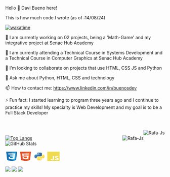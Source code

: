 Hello 👋
Davi Bueno here!

This is how much code I wrote (as of :14/08/24)

[![wakatime](https://wakatime.com/badge/user/14e75f44-94d0-4ad8-9a79-459b03179129.svg)](https://wakatime.com/@14e75f44-94d0-4ad8-9a79-459b03179129 )

🔭 I am currently working on 02 projects, being a 'Math-Game' and my integrative project at Senac Hub Academy

🌱 I am currently attending a Technical Course in Systems Development and a Technical Course in Computer Graphics at Senac Hub Academy

👯 I'm looking to collaborate on projects that use HTML, CSS JS and Python

💬 Ask me about Python, HTML, CSS and technology

📫 How to contact me: https://www.linkedin.com/in/buenosdev

⚡ Fun fact: I started learning to program three years ago and I continue to practice my skills! My specialty is Web Development and my goal is to be a Full Stack Developer

##
<br>
<img align="right" height=200  alt="Rafa-Js" src="https://media.discordapp.net/attachments/706117027408117801/1273658440371277834/source.gif?ex=66bf6a5b&is=66be18db&hm=6cb2a9c95d99e95fa3ce6773fdf25f26ddb92f388e94b202580a5557082915a6&=&width=453&height=350">
<br>
<img align="right" height=200  alt="Rafa-Js" src="https://media.discordapp.net/attachments/706117027408117801/1273659085408964659/3IsP.gif?ex=66bf6af5&is=66be1975&hm=f27c9471433b67c555801be2eb7da48c675e1ec6079981e0748fb4f410fa415a&=">
  <td style="border: none; width: 50%;">
    <!-- Link para as linguagens mais usadas no GitHub com tema Dracula -->
    <a href="https://github.com/buenosdev/github-readme-stats" target="_blank">
      <img 
        src="https://github-readme-stats.vercel.app/api/top-langs/?username=buenosdev&theme=dracula"
        alt="Top Langs"
        style="width: 180; height: 180: auto;"
      />
    </a>
  </td>
</tr>
<br>
<tr>
  <td style="border: none; width: 50%;">
    <picture>
      <!-- Tema Dracula para esquema de cores escuro -->
      <source
        srcset="https://github-readme-stats.vercel.app/api?username=buenosdev&show_icons=true&theme=dracula"
        media="(prefers-color-scheme: dark)"
      />
      <!-- Tema padrão para esquema de cores claro e sem preferência -->
      <source
        srcset="https://github-readme-stats.vercel.app/api?username=buenosdev&show_icons=true"
        media="(prefers-color-scheme: light), (prefers-color-scheme: no-preference)"
      />
      <!-- Imagem padrão -->
      <img
        src="https://github-readme-stats.vercel.app/api?username=buenosdev&show_icons=true"
        alt="GitHub Stats"
        style="width: 180; height 180: auto;"
      />
    </picture>
  </td>





<div style="display: inline_block"><br>
  <img align="center" alt="Rafa-CSS" height="30" width="40" src="https://raw.githubusercontent.com/devicons/devicon/master/icons/css3/css3-original.svg">
  <img align="center" alt="Rafa-HTML" height="30" width="40" src="https://raw.githubusercontent.com/devicons/devicon/master/icons/html5/html5-original.svg">
  <img align="center" alt="Rafa-Python" height="30" width="40" src="https://raw.githubusercontent.com/devicons/devicon/master/icons/python/python-original.svg">
  <img align="center" alt="Rafa-Js" height="30" width="40" src="https://raw.githubusercontent.com/devicons/devicon/master/icons/javascript/javascript-plain.svg">


</div><br>
 
<div> 
<!--   <a href="https://www.youtube.com/channel/UC_-uuuZbY0AAt9CViNzvc-Q" target="_blank"><img src="https://img.shields.io/badge/YouTube-FF0000?style=for-the-badge&logo=youtube&logoColor=white" target="_blank"></a> -->
<!--   <a href="https://instagram.com/rafaballerini" target="_blank"><img src="https://img.shields.io/badge/-Instagram-%23E4405F?style=for-the-badge&logo=instagram&logoColor=white" target="_blank"></a> -->
<!--  	<a href="https://www.twitch.tv/rafaballerinii" target="_blank"><img src="https://img.shields.io/badge/Twitch-9146FF?style=for-the-badge&logo=twitch&logoColor=white" target="_blank"></a> -->
 <a href="https://discord.gg/.xkairosx." target="_blank"><img src="https://img.shields.io/badge/Discord-7289DA?style=for-the-badge&logo=discord&logoColor=white" target="_blank"></a> 
  <a href = "mailto:davibuenocgd@gmail.com"><img src="https://img.shields.io/badge/-Gmail-%23333?style=for-the-badge&logo=gmail&logoColor=white" target="_blank"></a>
  <a href="https://www.linkedin.com/in/buenosdev" target="_blank"><img src="https://img.shields.io/badge/-LinkedIn-%230077B5?style=for-the-badge&logo=linkedin&logoColor=white" target="_blank"></a>  
</div>

